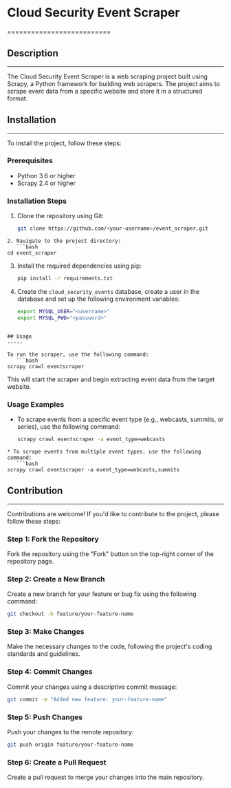 # Cloud Security Event Scraper

==========================

## Description

---

The Cloud Security Event Scraper is a web scraping project built using Scrapy, a Python framework for building web scrapers. The project aims to scrape event data from a specific website and store it in a structured format.

## Installation

---

To install the project, follow these steps:

### Prerequisites

- Python 3.6 or higher
- Scrapy 2.4 or higher

### Installation Steps

1. Clone the repository using Git:
   ```bash
   git clone https://github.com/<your-username>/event_scraper.git
   ```

````
2. Navigate to the project directory:
   ```bash
cd event_scraper
````

3. Install the required dependencies using pip:

   ```bash
   pip install -r requirements.txt
   ```

4. Create the `cloud_security_events` database, create a user in the database and set up the following environment variables:
   ```bash
   export MYSQL_USER="<username>"
   export MYSQL_PWD="<password>"
   ```

````

## Usage
-----

To run the scraper, use the following command:
   ```bash
scrapy crawl eventscraper
````

This will start the scraper and begin extracting event data from the target website.

### Usage Examples

- To scrape events from a specific event type (e.g., webcasts, summits, or series), use the following command:
  ```bash
  scrapy crawl eventscraper -a event_type=webcasts
  ```

````
* To scrape events from multiple event types, use the following command:
   ```bash
scrapy crawl eventscraper -a event_type=webcasts,summits
````

## Contribution

---

Contributions are welcome! If you'd like to contribute to the project, please follow these steps:

### Step 1: Fork the Repository

Fork the repository using the "Fork" button on the top-right corner of the repository page.

### Step 2: Create a New Branch

Create a new branch for your feature or bug fix using the following command:

```bash
git checkout -b feature/your-feature-name
```

### Step 3: Make Changes

Make the necessary changes to the code, following the project's coding standards and guidelines.

### Step 4: Commit Changes

Commit your changes using a descriptive commit message:

```bash
git commit -m "Added new feature: your-feature-name"
```

### Step 5: Push Changes

Push your changes to the remote repository:

```bash
git push origin feature/your-feature-name
```

### Step 6: Create a Pull Request

Create a pull request to merge your changes into the main repository.
